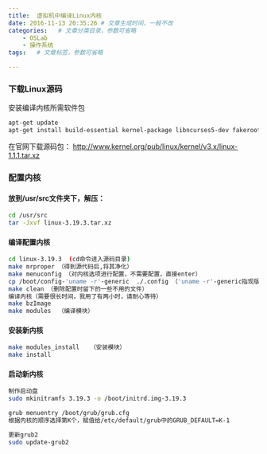 ```yaml
---
title:  虚拟机中编译Linux内核
date: 2016-11-13 20:35:26 # 文章生成时间，一般不改
categories:   # 文章分类目录，参数可省略
    - OSLab
    - 操作系统
tags:   # 文章标签，参数可省略

---
```

### 下载Linux源码
安装编译内核所需软件包
```bash
apt-get update
apt-get install build-essential kernel-package libncurses5-dev fakeroot 选择Y
```
在官网下载源码包：
http://www.kernel.org/pub/linux/kernel/v3.x/linux-1.1.1.tar.xz

### 配置内核
#### 放到/usr/src文件夹下，解压：
```bash
cd /usr/src
tar -Jxvf linux-3.19.3.tar.xz
```

#### 编译配置内核
```bash
cd linux-3.19.3  (cd命令进入源码目录)
make mrproper （得到源代码后,将其净化）
make menuconfig （对内核选项进行配置，不需要配置，直接enter）
cp /boot/config-'uname -r'-generic  ./.config （'uname -r'-generic指现版本内核）
make clean （删除配置时留下的一些不用的文件）
编译内核（需要很长时间，我用了有两小时，请耐心等待）
make bzImage
make modules  （编译模块）
```
#### 安装新内核
```bash
make modules_install   （安装模块）
make install
```

#### 启动新内核
```bash
制作启动盘
sudo mkinitramfs 3.19.3 -o /boot/initrd.img-3.19.3

grub menuentry /boot/grub/grub.cfg
根据内核的顺序选择第K个，赋值给/etc/default/grub中的GRUB_DEFAULT=K-1

更新grub2
sudo update-grub2
```
